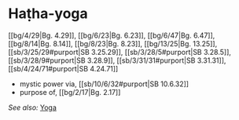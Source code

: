 # Haṭha-yoga

[[bg/4/29|Bg. 4.29]], [[bg/6/23|Bg. 6.23]], [[bg/6/47|Bg. 6.47]], [[bg/8/14|Bg. 8.14]], [[bg/8/23|Bg. 8.23]], [[bg/13/25|Bg. 13.25]], [[sb/3/25/29#purport|SB 3.25.29]], [[sb/3/28/5#purport|SB 3.28.5]], [[sb/3/28/9#purport|SB 3.28.9]], [[sb/3/31/31#purport|SB 3.31.31]], [[sb/4/24/71#purport|SB 4.24.71]]

* mystic power via, [[sb/10/6/32#purport|SB 10.6.32]]
* purpose of, [[bg/2/17|Bg. 2.17]]

*See also:* [Yoga](entries/yogas.md)
